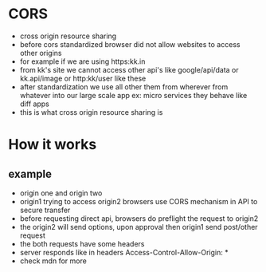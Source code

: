 # CORS

- cross origin resource sharing
- before cors standardized browser did not allow websites to access other origins
- for example if we are using https:kk.in
- from kk's site we cannot access other api's like google/api/data or kk.api/image or http:kk/user like these
- after standardization we use all other them from wherever from whatever into our large scale app ex: micro services they behave like diff apps
- this is what cross origin resource sharing is

# How it works

## example

- origin one and origin two
- origin1 trying to access origin2 browsers use CORS mechanism in API to secure transfer
- before requesting direct api, browsers do preflight the request to origin2
- the origin2 will send options, upon approval then origin1 send post/other request
- the both requests have some headers
- server responds like in headers Access-Control-Allow-Origin: \*
- check mdn for more
